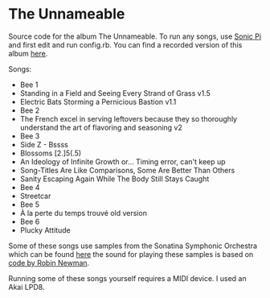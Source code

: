 # The Unnameable
Source code for the album The Unnameable. To run any songs, use [Sonic Pi](https://sonic-pi.net/) and first edit and run config.rb. You can find a recorded version of this album [here](https://junber.bandcamp.com/album/the-unnameable).

Songs:
- Bee 1
- Standing in a Field and Seeing Every Strand of Grass v1.5
- Electric Bats Storming a Pernicious Bastion v1.1
- Bee 2
- The French excel in serving leftovers because they so thoroughly understand the art of flavoring and seasoning v2
- Bee 3
- Side Z - Bssss
- Blossoms [2.]5(.5)
- An Ideology of Infinite Growth or... Timing error, can't keep up
- Song-Titles Are Like Comparisons, Some Are Better Than Others
- Sanity Escaping Again While The Body Still Stays Caught
- Bee 4
- Streetcar
- Bee 5
- À la perte du temps trouvé old version
- Bee 6
- Plucky Attitude


Some of these songs use samples from the Sonatina Symphonic Orchestra which can be found [here](https://github.com/peastman/sso) the sound for playing these samples is based on [code by Robin Newman](https://rbnrpi.wordpress.com/2016/03/16/sonatina-symphonic-orchestra-revisited-to-give-55-sample-voices-for-sonic-pi/).

Running some of these songs yourself requires a MIDI device. I used an Akai LPD8.
